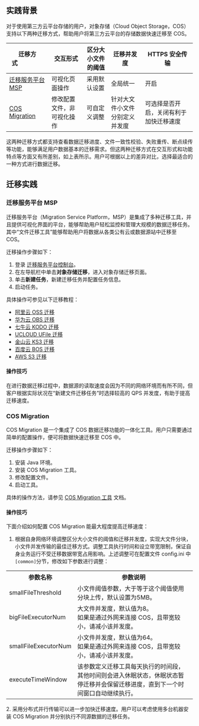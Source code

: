 ## 实践背景

对于使用第三方云平台存储的用户，对象存储（Cloud Object Storage，COS）支持以下两种迁移方式，帮助用户将第三方云平台的存储数据快速迁移至 COS。


| 迁移方式&nbsp;&nbsp;&nbsp;&nbsp;&nbsp;&nbsp;&nbsp;&nbsp;&nbsp;&nbsp;&nbsp;&nbsp;&nbsp;&nbsp;&nbsp;&nbsp; | 交互形式                   | 区分大小文件的阈值 | 迁移并发度                     | HTTPS 安全传输                         |
| ------------------------------------------------------------ | -------------------------- | ------------------ | ------------------------------ | -------------------------------------- |
| [迁移服务平台 MSP](#msp)                                     | 可视化页面操作             | 采用默认设置       | 全局统一                       | 开启                                   |
| [COS Migration](#cos)                                        | 修改配置文件，非可视化操作 | 可自定义调整       | 针对大文件小文件分别定义并发度 | 可选择是否开启，关闭有利于加快迁移速度 |


这两种迁移方式都支持查看数据迁移进度、文件一致性校验、失败重传、断点续传等功能，能够满足用户数据基本的迁移需求。但这两种迁移方式在交互形式和功能特点等方面又有所差别，如上表所示。用户可根据以上的差异对比，选择最适合的一种方式进行数据迁移。


## 迁移实践

<span id=msp></span>

### 迁移服务平台 MSP

迁移服务平台（Migration Service Platform，MSP）是集成了多种迁移工具，并且提供可视化界面的平台，能够帮助用户轻松监控和管理大规模的数据迁移任务。其中“文件迁移工具”能够帮助用户将数据从各类公有云或数据源站中迁移至 COS。

迁移操作步骤如下：

1. 登录 [迁移服务平台控制台](https://console.cloud.tencent.com/msp)。
2. 在左导航栏中单击**对象存储迁移**，进入对象存储迁移页面。
3. 单击**新建任务**，新建迁移任务并配置任务信息。
4. 启动任务。

具体操作可参见以下迁移教程：

- [阿里云 OSS 迁移](https://cloud.tencent.com/document/product/659/37855)
- [华为云 OBS 迁移](https://cloud.tencent.com/document/product/659/65762)
- [七牛云 KODO 迁移](https://cloud.tencent.com/document/product/659/38008)
- [UCLOUD UFile 迁移](https://cloud.tencent.com/document/product/659/38003)
- [金山云 KS3 迁移](https://cloud.tencent.com/document/product/659/38007)
- [百度云 BOS 迁移](https://cloud.tencent.com/document/product/659/38006)
- [AWS S3 迁移](https://cloud.tencent.com/document/product/659/38799)

#### 操作技巧

在进行数据迁移过程中，数据源的读取速度会因为不同的网络环境而有所不同，但客户根据实际状况在“新建文件迁移任务”时选择较高的 QPS 并发度，有助于提高迁移速度。


<span id=cos></span>

### COS Migration 

COS Migration 是一个集成了 COS 数据迁移功能的一体化工具。用户只需要通过简单的配置操作，便可将数据快速迁移至 COS 中。

迁移操作步骤如下：

1. 安装 Java 环境。
2. 安装 COS Migration 工具。
3. 修改配置文件。
4. 启动工具。

具体的操作方法，请参见 [COS Migration 工具](https://cloud.tencent.com/document/product/436/15392) 文档。

#### 操作技巧

下面介绍如何配置 COS Migration 能最大程度提高迁移速度：

1. 根据自身网络环境调整区分大小文件的阈值和迁移并发度，实现大文件分块，小文件并发传输的最佳迁移方式。调整工具执行时间和设立带宽限制，保证自身业务运行不受迁移数据带宽占用影响。上述调整可在配置文件 config.ini 中`[common]`分节，修改如下参数进行调整：
<table>
   <tr>
      <th>参数名称</td>
      <th>参数说明</td>
   </tr>
   <tr>
      <td>smallFileThreshold</td>
      <td>小文件阈值参数，大于等于这个阈值使用分块上传，默认设置为5MB。</td>
   </tr>
   <tr>
      <td>bigFileExecutorNum</td>
      <td>大文件并发度，默认值为8。<br>如果是通过外网来连接 COS，且带宽较小，请减小该并发度。</td>
   </tr>
   <tr>
      <td>smallFileExecutorNum</td>
      <td>小文件并发度，默认值为64。<br>如果是通过外网来连接 COS，且带宽较小，请减小该并发度。</td>
   </tr>
   <tr>
      <td>executeTimeWindow</td>
      <td>该参数定义迁移工具每天执行的时间段，其他时间则会进入休眠状态，休眠状态暂停迁移并会保留迁移进度，直到下一个时间窗口自动继续执行。</td>
   </tr>
</table>
2. 采用分布式并行传输可以进一步加快迁移速度。用户可以考虑使用多台机器安装 COS Migration 并分别执行不同源数据的迁移任务。



